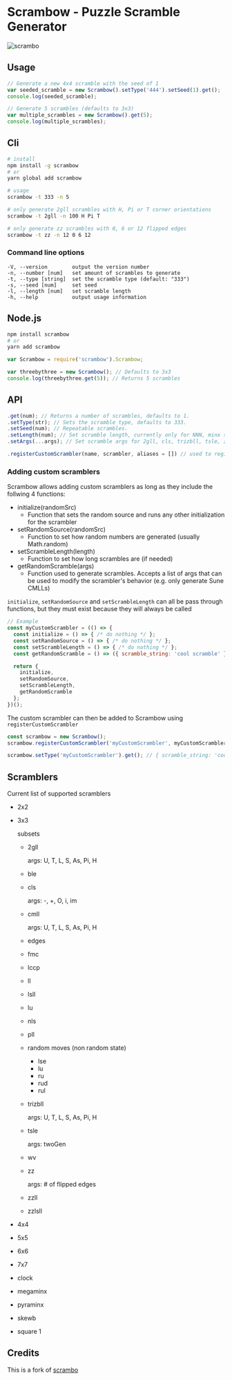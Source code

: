 # Scrambow - Puzzle Scramble Generator
![scrambo](http://rawgithub.com/nickcolley/scrambo/master/scrambo.svg)

## Usage
```javascript
// Generate a new 4x4 scramble with the seed of 1
var seeded_scramble = new Scrambow().setType('444').setSeed(1).get();
console.log(seeded_scramble);

// Generate 5 scrambles (defaults to 3x3)
var multiple_scrambles = new Scrambow().get(5);
console.log(multiple_scrambles);
```

## Cli
```bash
# install
npm install -g scrambow
# or
yarn global add scrambow

# usage
scrambow -t 333 -n 5

# only generate 2gll scrambles with H, Pi or T corner orientations
scrambow -t 2gll -n 100 H Pi T

# only generate zz scrambles with 0, 6 or 12 flipped edges
scrambow -t zz -n 12 0 6 12
```
### Command line options
```
-V, --version        output the version number
-n, --number [num]   set amount of scrambles to generate
-t, --type [string]  set the scramble type (default: "333")
-s, --seed [num]     set seed
-l, --length [num]   set scramble length
-h, --help           output usage information
```

## Node.js
```bash
npm install scrambow
# or
yarn add scrambow
```
```javascript
var Scrambow = require('scrambow').Scrambow;

var threebythree = new Scrambow(); // Defaults to 3x3
console.log(threebythree.get(5)); // Returns 5 scrambles
```

## API
```javascript
.get(num); // Returns a number of scrambles, defaults to 1.
.setType(str); // Sets the scramble type, defaults to 333.
.setSeed(num); // Repeatable scrambles.
.setLength(num); // Set scramble length, currently only for NNN, minx scrambles.
.setArgs(...args); // Set scramble args for 2gll, cls, trizbll, tsle, zbll and zz

.registerCustomScrambler(name, scrambler, aliases = []) // used to register custom scramblers
```

### Adding custom scramblers
Scrambow allows adding custom scramblers as long as they include the follwing 4 functions:
* initialize(randomSrc)
  * Function that sets the random source and runs any other initialization for the scrambler
* setRandomSource(randomSrc)
  * Function to set how random numbers are generated (usually Math.random)
* setScrambleLength(length)
  * Function to set how long scrambles are (if needed)
* getRandomScramble(args)
  * Function used to generate scrambles. Accepts a list of args that can be used to modify the scrambler's behavior (e.g. only generate Sune CMLLs)

`initialize`, `setRandomSource` and `setScrambleLength` can all be pass through functions, but they must exist because they will always be called

```javascript
// Example
const myCustomScrambler = (() => {
  const initialize = () => { /* do nothing */ };
  const setRandomSource = () => { /* do nothing */ };
  const setScrambleLength = () => { /* do nothing */ };
  const getRandomScramble = () => ({ scramble_string: 'cool scramble' });

  return {
    initialize,
    setRandomSource,
    setScrambleLength,
    getRandomScramble
  };
})();
```
The custom scrambler can then be added to Scrambow using `registerCustomScrambler`

```javascript
const scrambow = new Scrambow();
scrambow.registerCustomScrambler('myCustomScrambler', myCustomScrambler)

scrambow.setType('myCustomScrambler').get(); // { scramble_string: 'cool scramble' }
```

## Scramblers
Current list of supported scramblers
- 2x2
- 3x3

  subsets
    - 2gll

      args: U, T, L, S, As, Pi, H
    - ble
    - cls

      args: -, +, O, i, im
    - cmll

      args: U, T, L, S, As, Pi, H
    - edges
    - fmc
    - lccp
    - ll
    - lsll
    - lu
    - nls
    - pll
    - random moves (non random state)
      - lse
      - lu
      - ru
      - rud
      - rul
    - trizbll

      args: U, T, L, S, As, Pi, H
    - tsle

      args: twoGen
    - wv
    - zz

      args: # of flipped edges
    - zzll
    - zzlsll
- 4x4
- 5x5
- 6x6
- 7x7
- clock
- megaminx
- pyraminx
- skewb
- square 1


## Credits
This is a fork of [scrambo](https://github.com/nickcolley/scrambo)
